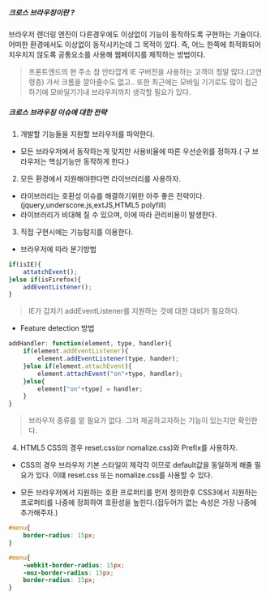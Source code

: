 ##### 크로스 브라우징이란 ?

브라우저 렌더링 엔진이 다른경우에도 이상없이 기능이 동작하도록 구현하는 기술이다. 어떠한 환경에서도 이상없이 동작시키는데 그 목적이 있다.
즉, 어느 한쪽에 최적화되어 치우치지 않도록 공통요소를 사용해 웹페이지를 제작하는 방법이다.

> 프론트엔드의 현 주소
> 참 안타깝게 IE 구버전을 사용하는 고객이 정말 많다.(고연령층)
> 가서 크롬을 깔아줄수도 없고..
> 또한 최근에는 모바일 기기로도 많이 접근하기에 모바일기기내 브라우저까지 생각할 필요가 있다.

##### 크로스 브라우징 이슈에 대한 전략

1. 개발할 기능들을 지원할 브라우저를 파악한다.

- 모든 브라우저에서 동작하는게 맞지만 사용비율에 따른 우선순위를 정하자.( 구 브라우저는 핵심기능만 동작하게 한다.)

2. 모든 환경에서 지원해야한다면 라이브러리를 사용하자.

- 라이브러리는 호환성 이슈를 해결하기위한 아주 좋은 전략이다.(jquery,underscore.js,extJS,HTML5 polyfill)
- 라이브러리가 비대해 질 수 있으며, 이에 따라 관리비용이 발생한다.

3. 직접 구현시에는 기능탐지를 이용한다.

- 브라우저에 따라 분기방법

```javascript
if(isIE){
    attatchEvent();
}else if(isFirefox){
    addEventListener();
}
```

> IE가 갑자기 addEventListener를 지원하는 것에 대한 대비가 필요하다.

-  Feature detection 방법

```javascript
addHandler: function(element, type, handler){
    if(element.addEventListener){
        element.addEventListener(type, hander);
    }else if(element.attachEvent){
        element.attachEvent("on"+type, handler);
    }else{
        element["on"+type] = handler;
    }
}
```

> 브라우저 종류를 알 필요가 없다. 그저 제공하고자하는 기능이 있는지만 확인한다.

4. HTML5 CSS의 경우 reset.css(or nomalize.css)와 Prefix를 사용하자.

- CSS의 경우 브라우저 기본 스타일이 제각각 이므로 default값을 동일하게 해줄 필요가 있다. 이떄 reset.css 또는 nomalize.css를 사용할 수 있다.

- 모든 브라우저에서 지원하는 호환 프로퍼티를 먼저 정의한후 CSS3에서 지원하는 프로퍼티를 나중에 정희하여 호환성을 높힌다.(접두어가 없는 속성은 가장 나중에 추가해주자.)

```CSS
#menu{
    border-radius: 15px;
}

#menu{
    -webkit-border-radius: 15px;
    -moz-border-radius: 15px;
    border-radius: 15px;
}
```